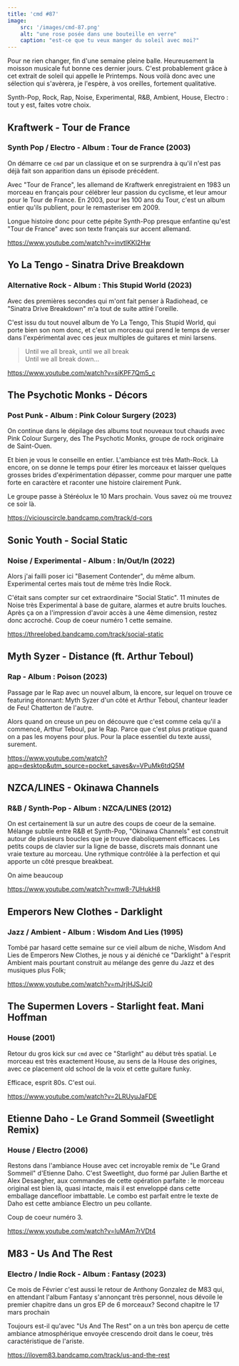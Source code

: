 ```yaml
---
title: 'cmd #87'
image:
    src: '/images/cmd-87.png'
    alt: "une rose posée dans une bouteille en verre"
    caption: "est-ce que tu veux manger du soleil avec moi?"
---
```



Pour ne rien changer, fin d'une semaine pleine balle. Heureusement la moisson musicale fut bonne ces dernier jours. C'est probablement grâce à cet extrait de soleil qui appelle le Printemps. Nous voilà donc avec une sélection qui s'avèrera, je l'espère, à vos oreilles, fortement qualitative.

Synth-Pop, Rock, Rap, Noise, Experimental, R&B, Ambient, House, Electro : tout y est, faites votre choix.



## Kraftwerk - Tour de France

### Synth Pop / Electro - Album : Tour de France (2003)

On démarre ce `cmd` par un classique et on se surprendra à qu'il n'est pas déjà fait son apparition dans un épisode précédent.

Avec "Tour de France", les allemand de Kraftwerk enregistraient en 1983 un morceau en français pour célébrer leur passion du cyclisme, et leur amour pour le Tour de France. En 2003, pour les 100 ans du Tour, c'est un album entier qu'ils publient, pour le remasteriser em 2009.

Longue histoire donc pour cette pépite Synth-Pop presque enfantine qu'est  "Tour de France" avec son texte français sur accent allemand.

https://www.youtube.com/watch?v=invtIKKl2Hw



## Yo La Tengo - Sinatra Drive Breakdown

### Alternative Rock - Album : This Stupid World (2023)

Avec des premières secondes qui m'ont fait penser à Radiohead, ce "Sinatra Drive Breakdown" m'a tout de suite attiré l'oreille.

C'est issu du tout nouvel album de Yo La Tengo, This Stupid World, qui porte bien son nom donc, et c'est un morceau qui prend le temps de verser dans l'expérimental avec ces jeux multiples de guitares et mini larsens.

> Until we all break, until we all break <br/>
> Until we all break down... <br/>

https://www.youtube.com/watch?v=siKPF7Qm5_c



## The Psychotic Monks - Décors

### Post Punk - Album : Pink Colour Surgery (2023)

On continue dans le dépilage des albums tout nouveaux tout chauds avec Pink Colour Surgery, des The Psychotic Monks, groupe de rock originaire de Saint-Ouen.

Et bien je vous le conseille en entier. L'ambiance est très Math-Rock. Là encore, on se donne le temps pour étirer les morceaux et laisser quelques grosses brides d'expérimentation dépasser, comme pour marquer une patte forte en caractère et raconter une histoire clairement Punk.

Le groupe passe à Stéréolux le 10 Mars prochain. Vous savez où me trouvez ce soir là.

https://viciouscircle.bandcamp.com/track/d-cors



## Sonic Youth - Social Static

### Noise / Experimental - Album :  In/Out/In (2022)

Alors j'ai failli poser ici "Basement Contender", du même album. Experimental certes mais tout de même très Indie Rock.

C'était sans compter sur cet extraordinaire "Social Static". 11 minutes de Noise très Experimental à base de guitare, alarmes et autre bruits louches. Après ça on a l'impression d'avoir accès à une 4ème dimension, restez donc accroché. Coup de coeur numéro 1 cette semaine.

https://threelobed.bandcamp.com/track/social-static



## Myth Syzer - Distance (ft. Arthur Teboul)

### Rap - Album : Poison (2023)

Passage par le Rap avec un nouvel album, là encore, sur lequel on trouve ce featuring étonnant: Myth Syzer d'un côté et Arthur Teboul, chanteur leader de Feu! Chatterton de l'autre.

Alors quand on creuse un peu on découvre que c'est comme cela qu'il a commencé, Arthur Teboul, par le Rap. Parce que c'est plus pratique quand on a pas les moyens pour plus. Pour la place essentiel du texte aussi, surement.

https://www.youtube.com/watch?app=desktop&utm_source=pocket_saves&v=VPuMk6tdQ5M



## NZCA/LINES - Okinawa Channels

### R&B / Synth-Pop - Album : NZCA/LINES (2012)

On est certainement là sur un autre des coups de coeur de la semaine. Mélange subtile entre R&B et Synth-Pop, "Okinawa Channels" est construit autour de plusieurs boucles que je trouve diaboliquement efficaces. Les petits coups de clavier sur la ligne de basse, discrets mais donnant une vraie texture au morceau. Une rythmique contrôlée à la perfection et qui apporte un côté presque breakbeat.

On aime beaucoup

https://www.youtube.com/watch?v=mw8-7UHukH8




## Emperors New Clothes - Darklight

### Jazz / Ambient - Album : Wisdom And Lies (1995)

Tombé par hasard cette semaine sur ce vieil album de niche, Wisdom And Lies de Emperors New Clothes, je nous y ai déniché ce "Darklight" à l'esprit Ambient mais pourtant construit au mélange des genre du Jazz et des musiques plus Folk;

https://www.youtube.com/watch?v=mJrjHJSJci0



## The Supermen Lovers - Starlight feat. Mani Hoffman

### House (2001)

Retour du gros kick sur `cmd` avec ce "Starlight" au début très spatial. Le morceau est très exactement House, au sens de la House des origines, avec ce placement old school de la voix et cette guitare funky.

Efficace, esprit 80s. C'est oui.

https://www.youtube.com/watch?v=2LRUyuJaFDE



## Etienne Daho - Le Grand Sommeil (Sweetlight Remix)

### House / Electro (2006)

Restons dans l'ambiance House avec cet incroyable remix de "Le Grand Sommeil" d'Etienne Daho. C'est Sweetlight, duo formé par Julien Barthe et Alex Desaegher, aux commandes de cette opération parfaite : le morceau original est bien là, quasi intacte, mais il est enveloppé dans cette emballage dancefloor imbattable. Le combo est parfait entre le texte de Daho est cette ambiance Electro un peu collante.

Coup de coeur numéro 3.

https://www.youtube.com/watch?v=luMAm7rVDt4



## M83 - Us And The Rest

### Electro / Indie Rock - Album : Fantasy (2023)

Ce mois de Février c'est aussi le retour de Anthony Gonzalez de M83 qui, en attendant l'album Fantasy s'annonçant très personnel, nous dévoile le premier chapitre dans un gros EP de 6 morceaux? Second chapitre le 17 mars prochain

Toujours est-il qu'avec "Us And The Rest" on a un très bon aperçu de cette ambiance atmosphérique envoyée crescendo droit dans le coeur, très caractéristique de l'ariste.

https://ilovem83.bandcamp.com/track/us-and-the-rest



